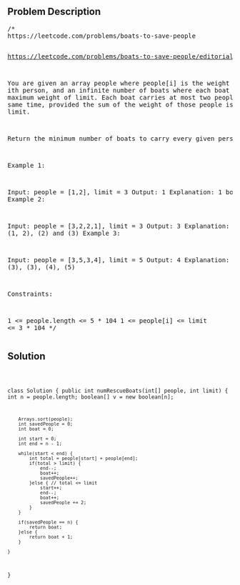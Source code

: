 <!--
<style>
  body { font-family: Arial, sans-serif; }
  .container { max-width: 100%; margin: auto; padding: 20px; }
  .comment-block { background-color: #f9f9f9; padding: 10px; border-left: 5px solid #ccc; max-width: 80%; margin: auto;}
  .code-block { background-color: #f4f4f4; padding: 10px; border: 1px solid #ddd; }
</style>
-->

<div class='container'>
<h2>Problem Description</h2>
<div class='comment-block'>
<pre>
/*
https://leetcode.com/problems/boats-to-save-people

https://leetcode.com/problems/boats-to-save-people/editorial/

You are given an array people where people[i] is the weight 
of the ith person, and an infinite number of boats where each 
boat can carry a maximum weight of limit. Each boat carries at 
most two people at the same time, provided the sum of the weight 
of those people is at most limit.

Return the minimum number of boats to carry every given person.


Example 1:

Input: people = [1,2], limit = 3
Output: 1
Explanation: 1 boat (1, 2)
Example 2:

Input: people = [3,2,2,1], limit = 3
Output: 3
Explanation: 3 boats (1, 2), (2) and (3)
Example 3:

Input: people = [3,5,3,4], limit = 5
Output: 4
Explanation: 4 boats (3), (3), (4), (5)
 

Constraints:

1 <= people.length <= 5 * 104
1 <= people[i] <= limit <= 3 * 104
*/
</pre>
</div>

<h2>Solution</h2>
<div class='code-block'>
<pre><code class='language-java'>

class Solution {
    public int numRescueBoats(int[] people, int limit) {
        int n = people.length;
        boolean[] v = new boolean[n];
        
        Arrays.sort(people);
        int savedPeople = 0;
        int boat = 0;

        int start = 0;
        int end = n - 1;

        while(start < end) {
            int total = people[start] + people[end];
            if(total > limit) {
                end--;
                boat++;
                savedPeople++;
            }else { // total <= limit
                start++;
                end--;
                boat++;
                savedPeople += 2;
            }
        }

        if(savedPeople == n) {
            return boat;
        }else {
            return boat + 1;
        }

    }
}</code></pre>
</div>
</div>
